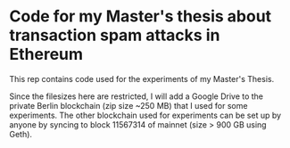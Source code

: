 # Code for my Master's thesis about transaction spam attacks in Ethereum

This rep contains code used for the experiments of my Master's Thesis.

Since the filesizes here are restricted, I will add a Google Drive to the private Berlin blockchain (zip size ~250 MB) that I used for some experiments.
The other blockchain used for experiments can be set up by anyone by syncing to block 11567314 of mainnet (size > 900 GB using Geth).
